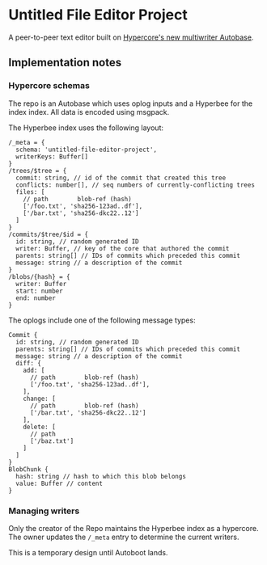 # Untitled File Editor Project

A peer-to-peer text editor built on [Hypercore's new multiwriter Autobase](https://github.com/hypercore-protocol/autobase).

## Implementation notes

### Hypercore schemas

The repo is an Autobase which uses oplog inputs and a Hyperbee for the index index. All data is encoded using msgpack.

The Hyperbee index uses the following layout:

```
/_meta = {
  schema: 'untitled-file-editor-project',
  writerKeys: Buffer[]
}
/trees/$tree = {
  commit: string, // id of the commit that created this tree
  conflicts: number[], // seq numbers of currently-conflicting trees
  files: [
    // path        blob-ref (hash)
    ['/foo.txt', 'sha256-123ad..df'],
    ['/bar.txt', 'sha256-dkc22..12']
  ]
}
/commits/$tree/$id = {
  id: string, // random generated ID
  writer: Buffer, // key of the core that authored the commit
  parents: string[] // IDs of commits which preceded this commit
  message: string // a description of the commit
}
/blobs/{hash} = {
  writer: Buffer
  start: number
  end: number
}
```

The oplogs include one of the following message types:

```
Commit {
  id: string, // random generated ID
  parents: string[] // IDs of commits which preceded this commit
  message: string // a description of the commit
  diff: {
    add: [
      // path        blob-ref (hash)
      ['/foo.txt', 'sha256-123ad..df'],
    ],
    change: [
      // path        blob-ref (hash)
      ['/bar.txt', 'sha256-dkc22..12']
    ],
    delete: [
      // path
      ['/baz.txt']
    ]
  ]
}
BlobChunk {
  hash: string // hash to which this blob belongs
  value: Buffer // content
}
```

### Managing writers

Only the creator of the Repo maintains the Hyperbee index as a hypercore. The owner updates the `/_meta` entry to determine the current writers.

This is a temporary design until Autoboot lands.
